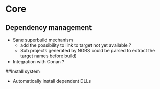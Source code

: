 # Core

## Dependency management
- Sane superbuild mechanism
    - add the possibility to link to target not yet available ?
    - Sub projects generated by NGBS could be parsed to extract the target names before build)
- Integration with Conan ?

##Install system
- Automatically install dependent DLLs
